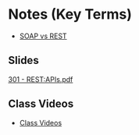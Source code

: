 #  Notes (Key Terms)

- [SOAP vs REST](http://blog.smartbear.com/apis/understanding-soap-and-rest-basics/)

## Slides
[301 - REST:APIs.pdf](https://github.com/codefellows/seattle-301d7/files/328266/301.-.REST.APIs.pdf)

## Class Videos
- [Class Videos](https://www.youtube.com/watch?v=IFIv8HzUngw&list=PLVngfM2hsbi8gIVLWmnvSc975LAPYInrA&index=35)
